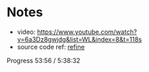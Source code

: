 # Notes
- video: https://www.youtube.com/watch?v=6a3Dz8gwjdg&list=WL&index=8&t=118s
- source code ref: [refine](https://github.com/refinedev/refine/blob/master/examples/app-crm-minimal/src/components/layout/header/index.tsx)

Progress
53:56 / 5:38:32